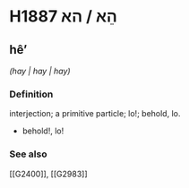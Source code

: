 # H1887 הֵא / הא

## hêʼ

_(hay | hay | hay)_

### Definition

interjection; a primitive particle; lo!; behold, lo.

- behold!, lo!
### See also

[[G2400]], [[G2983]]

